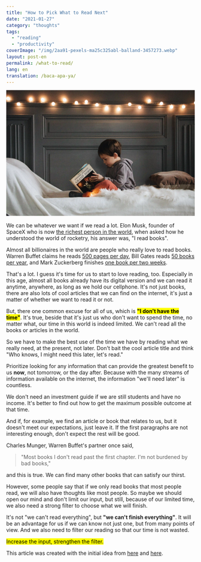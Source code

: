 ```yaml
---
title: "How to Pick What to Read Next"
date: "2021-01-27"
category: "thoughts"
tags:
  - "reading"
  - "productivity"
coverImage: "/img/2aa91-pexels-ma25c325abl-balland-3457273.webp"
layout: post-en
permalink: /what-to-read/
lang: en
translation: /baca-apa-ya/
---
```


![kid-reading](/img/2aa91-pexels-ma25c325abl-balland-3457273.webp)

We can be whatever we want if we read a lot. Elon Musk, founder of SpaceX who is now [the richest person in the world](https://www.bbc.com/news/technology-55578403#:~:text=Elon%20Musk%20has%20become%20the,had%20held%20it%20since%202017.), when asked how he understood the world of rocketry, his answer was, "I read books".

Almost all billionaires in the world are people who really love to read books. Warren Buffet claims he reads [500 pages per day](http://www.usatoday.com/story/money/personalfinance/2014/08/24/peculiar-habits-of-successful-people/14447531/), Bill Gates reads [50 books per year](http://www.businessinsider.com/why-bill-gates-reads-50-books-a-year-2015-11), and Mark Zuckerberg finishes [one book per two weeks](http://www.businessinsider.com/end-of-year-mark-zuckerberg-book-recommendations-2015-12/#the-idea-factory-bell-labs-and-the-).

That's a lot. I guess it's time for us to start to love reading, too. Especially in this age, almost all books already have its digital version and we can read it anytime, anywhere, as long as we hold our cellphone. It's not just books, there are also lots of cool articles that we can find on the internet, it's just a matter of whether we want to read it or not.

But, there one common excuse for all of us, which is <mark>**"I don't have the time"**</mark>. It's true, beside that it's just us who don't want to spend the time, no matter what, our time in this world is indeed limited. We can't read all the books or articles in the world.

So we have to make the best use of the time we have by reading what we really need, at the present, not later. Don't bait the cool article title and think "Who knows, I might need this later, let's read."

Prioritize looking for any information that can provide the greatest benefit to us **now**, not tomorrow, or the day after. Because with the many streams of information available on the internet, the information "we'll need later" is countless.

We don't need an investment guide if we are still students and have no income. It's better to find out how to get the maximum possible outcome at that time.

And if, for example, we find an article or book that relates to us, but it doesn't meet our expectations, just leave it. If the first paragraphs are not interesting enough, don't expect the rest will be good.

Charles Munger, Warren Buffet's partner once said,

> "Most books I don't read past the first chapter. I'm not burdened by bad books,"

and this is true. We can find many other books that can satisfy our thirst.

However, some people say that if we only read books that most people read, we will also have thoughts like most people. So maybe we should open our mind and don't limit our input, but still, because of our limited time, we also need a strong filter to choose what we will finish.

It's not "we can't read everything", but **"we can't finish everything"**. It will be an advantage for us if we can know not just one, but from many points of view. And we also need to filter our reading so that our time is not wasted.

<mark>Increase the input, strengthen the filter.</mark>

This article was created with the initial idea from ​​[here](https://www.samuelthomasdavies.com/words-into-works/june-25-2020/) and [here](http://www.collaborativefund.com/blog/how-to-read-lots-of-inputs-and-a-strong-filter/).
